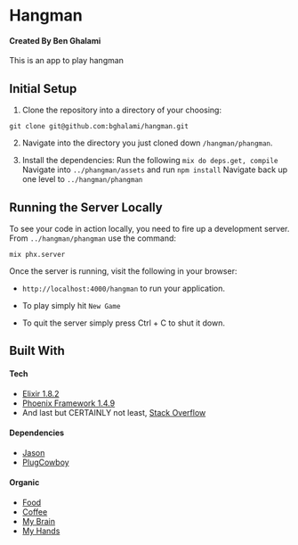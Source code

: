 # Hangman

#### Created By Ben Ghalami

This is an app to play hangman


## Initial Setup

1. Clone the repository into a directory of your choosing:
  ```shell
  git clone git@github.com:bghalami/hangman.git
  ```
2. Navigate into the directory you just cloned down ```/hangman/phangman```.

3. Install the dependencies:
 Run the following  ```mix do deps.get, compile```
 Navigate into ```../phangman/assets``` and run ```npm install```
 Navigate back up one level to ```../hangman/phangman```
  
  
## Running the Server Locally

To see your code in action locally, you need to fire up a development server. From ```../hangman/phangman``` use the command:

```shell
mix phx.server
```

Once the server is running, visit the following in your browser:

* `http://localhost:4000/hangman` to run your application.

* To play simply hit ```New Game```

* To quit the server simply press Ctrl + C to shut it down.


## Built With
#### Tech
* [Elixir 1.8.2](https://elixir-lang.org/)
* [Phoenix Framework 1.4.9](https://phoenixframework.org/)
* And last but CERTAINLY not least, [Stack Overflow](https://stackoverflow.com/)
#### Dependencies
 * [Jason](https://github.com/michalmuskala/jason)
 * [PlugCowboy](https://github.com/elixir-plug/plug_cowboy)
 
 #### Organic
 * [Food](https://en.wikipedia.org/wiki/Food)
 * [Coffee](https://en.wikipedia.org/wiki/Coffee)
 * [My Brain](https://en.wikipedia.org/wiki/Human_brain)
 * [My Hands](https://en.wikipedia.org/wiki/Hand)
